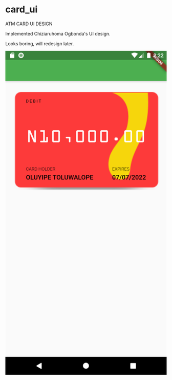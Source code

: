 # card_ui

ATM CARD UI DESIGN

Implemented Chiziaruhoma Ogbonda's UI design.

Looks boring, will redesign later.

![Screenshot](screenshot.png)